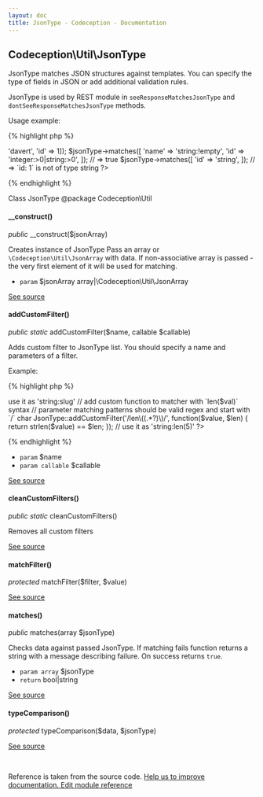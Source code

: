 ```yaml
---
layout: doc
title: JsonType - Codeception - Documentation
---
```



## Codeception\Util\JsonType



JsonType matches JSON structures against templates.
You can specify the type of fields in JSON or add additional validation rules.

JsonType is used by REST module in `seeResponseMatchesJsonType` and `dontSeeResponseMatchesJsonType` methods.

Usage example:

{% highlight php %}

<?php
$jsonType = new JsonType(['name' => 'davert', 'id' => 1]);
$jsonType->matches([
  'name' => 'string:!empty',
  'id' => 'integer:>0|string:>0',
]); // => true

$jsonType->matches([
  'id' => 'string',
]); // => `id: 1` is not of type string
?>

{% endhighlight %}

Class JsonType
@package Codeception\Util


#### __construct()

 *public* __construct($jsonArray) 

Creates instance of JsonType
Pass an array or `\Codeception\Util\JsonArray` with data.
If non-associative array is passed - the very first element of it will be used for matching.

 * `param` $jsonArray array|\Codeception\Util\JsonArray

[See source](https://github.com/Codeception/Codeception/blob/2.5/src/Codeception/Util/JsonType.php#L42)

#### addCustomFilter()

 *public static* addCustomFilter($name, callable $callable) 

Adds custom filter to JsonType list.
You should specify a name and parameters of a filter.

Example:

{% highlight php %}

<?php
JsonType::addCustomFilter('slug', function($value) {
    return strpos(' ', $value) !== false;
});
// => use it as 'string:slug'


// add custom function to matcher with `len($val)` syntax
// parameter matching patterns should be valid regex and start with `/` char
JsonType::addCustomFilter('/len\((.*?)\)/', function($value, $len) {
  return strlen($value) == $len;
});
// use it as 'string:len(5)'
?>

{% endhighlight %}

 * `param` $name
 * `param callable` $callable

[See source](https://github.com/Codeception/Codeception/blob/2.5/src/Codeception/Util/JsonType.php#L76)

#### cleanCustomFilters()

 *public static* cleanCustomFilters() 

Removes all custom filters

[See source](https://github.com/Codeception/Codeception/blob/2.5/src/Codeception/Util/JsonType.php#L84)

#### matchFilter()

 *protected* matchFilter($filter, $value) 

[See source](https://github.com/Codeception/Codeception/blob/2.5/src/Codeception/Util/JsonType.php#L158)

#### matches()

 *public* matches(array $jsonType) 

Checks data against passed JsonType.
If matching fails function returns a string with a message describing failure.
On success returns `true`.

 * `param array` $jsonType
 * `return` bool|string

[See source](https://github.com/Codeception/Codeception/blob/2.5/src/Codeception/Util/JsonType.php#L97)

#### typeComparison()

 *protected* typeComparison($data, $jsonType) 

[See source](https://github.com/Codeception/Codeception/blob/2.5/src/Codeception/Util/JsonType.php#L116)

<p>&nbsp;</p><div class="alert alert-warning">Reference is taken from the source code. <a href="https://github.com/Codeception/Codeception/blob/2.5/src//Codeception/Util/JsonType.php">Help us to improve documentation. Edit module reference</a></div>
